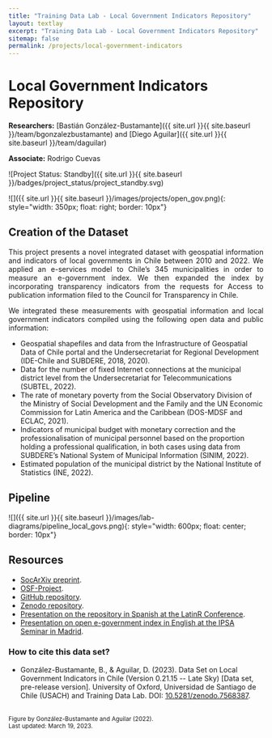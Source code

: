```yaml
---
title: "Training Data Lab - Local Government Indicators Repository"
layout: textlay
excerpt: "Training Data Lab - Local Government Indicators Repository"
sitemap: false
permalink: /projects/local-government-indicators
---
```


# Local Government Indicators Repository

**Researchers:** [Bastián González-Bustamante]({{ site.url }}{{ site.baseurl }}/team/bgonzalezbustamante) and [Diego Aguilar]({{ site.url }}{{ site.baseurl }}/team/daguilar)

**Associate:** Rodrigo Cuevas

![Project Status: Standby]({{ site.url }}{{ site.baseurl }}/badges/project_status/project_standby.svg)

![]({{ site.url }}{{ site.baseurl }}/images/projects/open_gov.png){: style="width: 350px; float: right; border: 10px"}

## Creation of the Dataset

<p align="justify">This project presents a novel integrated dataset with geospatial information and indicators of local governments in Chile between 2010 and 2022. We applied an e-services model to Chile’s 345 municipalities in order to measure an e-government index. We then expanded the index by incorporating transparency indicators from the requests for Access to publication information filed to the Council for Transparency in Chile.</p>

<p align="justify"> We integrated these measurements with geospatial information and local government indicators compiled using the following open data and public information:</p>

- Geospatial shapefiles and data from the Infrastructure of Geospatial Data of Chile portal and the Undersecretariat for Regional Development (IDE-Chile and SUBDERE, 2018, 2020).
- Data for the number of fixed Internet connections at the municipal district level from the Undersecretariat for Telecommunications (SUBTEL, 2022).
- The rate of monetary poverty from the Social Observatory Division of the Ministry of Social Development and the Family and the UN Economic Commission for Latin America and the Caribbean (DOS-MDSF and ECLAC, 2021).
- Indicators of municipal budget with monetary correction and the professionalisation of municipal personnel based on the proportion holding a professional qualification, in both cases using data from SUBDERE’s National System of Municipal Information (SINIM, 2022).
- Estimated population of the municipal district by the National Institute of Statistics (INE, 2022).

## Pipeline

![]({{ site.url }}{{ site.baseurl }}/images/lab-diagrams/pipeline_local_govs.png){: style="width: 600px; float: center; border: 10px"}

## Resources

- <a href="https://doi.org/10.31235/osf.io/gt8a5" target="_blank">SocArXiv preprint</a>.
- <a href="https://doi.org/10.17605/OSF.IO/32WSK" target="_blank">OSF-Project</a>.
- <a href="https://github.com/bgonzalezbustamante/local-gov-indicators" target="_blank">GitHub repository</a>.
- <a href="https://doi.org/10.5281/zenodo.7568387" target="_blank">Zenodo repository</a>.
- <a href="https://youtu.be/AmUQnQbKabQ" target="_blank">Presentation on the repository in Spanish at the LatinR Conference</a>.
- <a href="https://youtu.be/BL9qaoqbdWk" target="_blank">Presentation on open e-government index in English at the IPSA Seminar in Madrid</a>.

### How to cite this data set?

- González-Bustamante, B., & Aguilar, D. (2023). Data Set on Local Government Indicators in Chile (Version 0.21.15 -- Late Sky) [Data set, pre-release version]. University of Oxford, Universidad de Santiago de Chile (USACH) and Training Data Lab. DOI: <a href="https://doi.org/10.5281/zenodo.7568387" target="_blank">10.5281/zenodo.7568387</a>.

<br />
<small>Figure by González-Bustamante and Aguilar (2022).</small><br />
<small>Last updated: March 19, 2023.</small>
